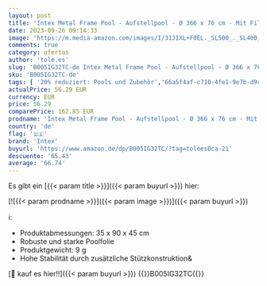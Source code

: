 ```yaml
---
layout: post
title: 'Intex Metal Frame Pool - Aufstellpool - Ø 366 x 76 cm - Mit Filteranlage - 12V'
date: 2023-09-26 09:14:33
image: 'https://m.media-amazon.com/images/I/31JIXL+F0EL._SL500_._SL400_.jpg'
comments: true
category: ofertas
author: 'tole.es'
slug: 'B005IG32TC-de Intex Metal Frame Pool - Aufstellpool - Ø 366 x 76 cm -...'
sku: 'B005IG32TC-de'
tags: [ '20% reduziert: Pools und Zubehör','66a5f4af-c710-4fe1-9e7b-d9c01e5aed9b_0','66a5f4af-c710-4fe1-9e7b-d9c01e5aed9b_1801','66a5f4af-c710-4fe1-9e7b-d9c01e5aed9b_3901','66a5f4af-c710-4fe1-9e7b-d9c01e5aed9b_7001','66a5f4af-c710-4fe1-9e7b-d9c01e5aed9b_7701','66a5f4af-c710-4fe1-9e7b-d9c01e5aed9b_9001','Arborist Merchandising Root','Bis zu 30% reduziert: Ausgewählte Pools und Poolartikel','DE_POOLS','Garten','Garten: Produkte mit Umwelt-Label','Kunden-Favoriten: Garten','Pools & Schwimmbecken','Pools, Gartensaunas & Whirlpools','Regular Stores','Self Service','Shops','Special Features Stores','Stahlrahmenbecken','intex','🇩🇪', ]
actualPrice: 56.29 EUR
currency: EUR
price: 56.29
comparePrice: 162.85 EUR
prodname: 'Intex Metal Frame Pool - Aufstellpool - Ø 366 x 76 cm - Mit Filteranlage - 12V'
country: 'de'
flag: '🇩🇪'
brand: 'Intex'
buyurl: 'https://www.amazon.de/dp/B005IG32TC/?tag=tolees0ca-21'
descuento: '65.43'
average: '66.74'
---
```


Es gibt ein [{{< param title >}}]({{< param buyurl >}}) hier:

[![{{< param prodname >}}]({{< param image >}})]({{< param buyurl >}})

ℹ️:

- Produktabmessungen: 35 x 90 x 45 cm
- Robuste und starke Poolfolie
- Produktgewicht: 9 g
- Hohe Stabilität durch zusätzliche Stützkonstruktion&

[🛒 kauf es hier!!]({{< param buyurl >}})
{{<world>}}B005IG32TC{{</world>}}
